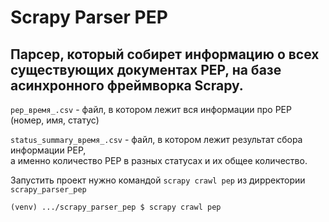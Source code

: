 # Scrapy Parser PEP

Парсер, который собирет информацию о всех существующих документах PEP, на базе асинхронного фреймворка Scrapy.
---
`pep_время_.csv` - файл, в котором лежит вся информации про PEP (номер, имя, статус)  

`status_summary_время_.csv` - файл, в котором лежит результат сбора информации PEP,   
а именно количество PEP в разных статусах и их общее количество.

Запустить проект нужно командой `scrapy crawl pep` из дирректории `scrapy_parser_pep`
```
(venv) .../scrapy_parser_pep $ scrapy crawl pep
```
